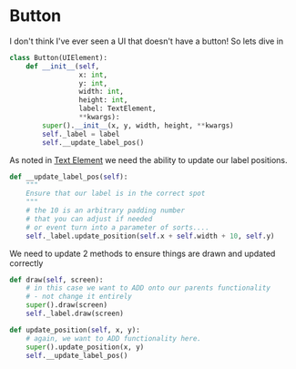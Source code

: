 # Button
I don't think I've ever seen a UI that doesn't have a button! So lets dive in

```python
class Button(UIElement):
    def __init__(self,
                 x: int,
                 y: int,
                 width: int,
                 height: int,
                 label: TextElement,
                 **kwargs):
        super().__init__(x, y, width, height, **kwargs)
        self._label = label
        self.__update_label_pos()
```

As noted in [Text Element](text_element.md) we need the ability to update our label
positions.

```python
def __update_label_pos(self):
    """
    Ensure that our label is in the correct spot
    """
    # the 10 is an arbitrary padding number
    # that you can adjust if needed
    # or event turn into a parameter of sorts....
    self._label.update_position(self.x + self.width + 10, self.y)
```

We need to update 2 methods to ensure things are drawn and updated correctly

```python
def draw(self, screen):
    # in this case we want to ADD onto our parents functionality
    # - not change it entirely
    super().draw(screen)
    self._label.draw(screen)

def update_position(self, x, y):
    # again, we want to ADD functionality here.
    super().update_position(x, y)
    self.__update_label_pos()
```